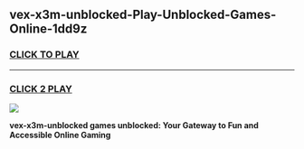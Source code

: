 
## vex-x3m-unblocked-Play-Unblocked-Games-Online-1dd9z
<h3>
<a href="https://premium76.site?title=vex-x3m-unblocked&ref=25A">CLICK TO PLAY</a></h3>
<hr>

<h3>
<a href="https://premium76.site?title=vex-x3m-unblocked&ref=25A">CLICK 2 PLAY</a>
  
</h3>

<a href="https://premium76.site?title=vex-x3m-unblocked&ref=25A"><img src="https://clearcache.store/games.png"></a>


**vex-x3m-unblocked games unblocked: Your Gateway to Fun and Accessible Online Gaming**

